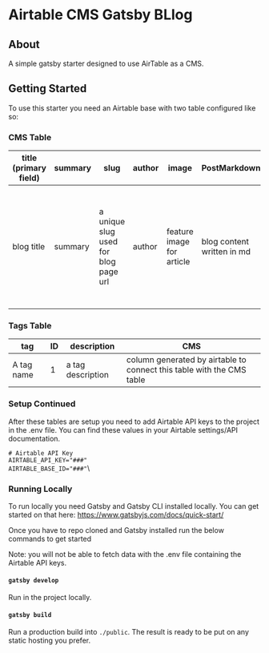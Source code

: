 # Airtable CMS Gatsby BLlog

## About

A simple gatsby starter designed to use AirTable as a CMS.

## Getting Started

To use this starter you need an Airtable base with two table configured like so:

### CMS Table

| title (primary field) | summary | slug                                | author | image                    | PostMarkdown               | Tags | tag (from Tags) | date | status |
|-----------------------|---------|-------------------------------------|--------|--------------------------|----------------------------|------|-----------------|------|--------|
| blog title            | summary | a unique slug used for blog page url| author | feature image for article | blog content written in md | auto field created by airtable to conect this table to the Tags table | tags for this article | date published | status of article. only "Published" articles will be pulled into the site |



### Tags Table

| tag        | ID | description       | CMS                                   |
|------------|----|-------------------|-------|
| A tag name | 1  | a tag description | column generated by airtable to connect this table with the CMS table |

### Setup Continued

After these tables are setup you need to add Airtable API keys to the project in the .env file. You can find these values in your Airtable settings/API documentation.

`# Airtable API Key`\
`AIRTABLE_API_KEY="###"`\
`AIRTABLE_BASE_ID="###"`\

### Running Locally

To run locally you need Gatsby and Gatsby CLI installed locally. You can get started on that here: https://www.gatsbyjs.com/docs/quick-start/

Once you have to repo cloned and Gatsby installed run the below commands to get started

Note: you will not be able to fetch data with the .env file containing the Airtable API keys.

#### `gatsby develop`

Run in the project locally.

#### `gatsby build`

Run a production build into `./public`. The result is ready to be put on any static hosting you prefer.
